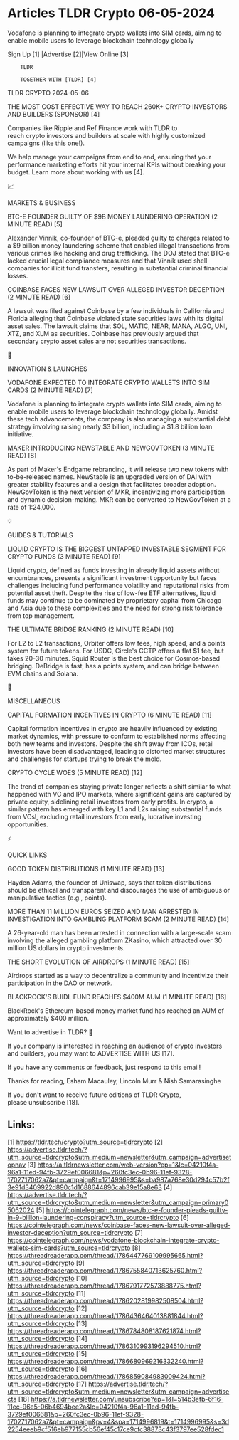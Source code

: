 # Articles TLDR Crypto 06-05-2024

Vodafone is planning to integrate crypto wallets into SIM cards,
aiming to enable mobile users to leverage blockchain technology
globally  

 Sign Up [1] |Advertise [2]|View Online [3] 

		TLDR 

		TOGETHER WITH [TLDR] [4]

TLDR CRYPTO 2024-05-06

 THE MOST COST EFFECTIVE WAY TO REACH 260K+ CRYPTO INVESTORS AND
BUILDERS (SPONSOR) [4] 

 Companies like Ripple and Ref Finance work with TLDR to
reach crypto investors and builders at scale with highly customized
campaigns (like this one!).

We help manage your campaigns from end to end, ensuring that your
performance marketing efforts hit your internal KPIs without breaking
your budget. Learn more about working with us [4].

📈 

MARKETS & BUSINESS

 BTC-E FOUNDER GUILTY OF $9B MONEY LAUNDERING OPERATION (2 MINUTE
READ) [5] 

 Alexander Vinnik, co-founder of BTC-e, pleaded guilty to charges
related to a $9 billion money laundering scheme that enabled illegal
transactions from various crimes like hacking and drug trafficking.
The DOJ stated that BTC-e lacked crucial legal compliance measures and
that Vinnik used shell companies for illicit fund transfers, resulting
in substantial criminal financial losses. 

 COINBASE FACES NEW LAWSUIT OVER ALLEGED INVESTOR DECEPTION (2 MINUTE
READ) [6] 

 A lawsuit was filed against Coinbase by a few individuals in
California and Florida alleging that Coinbase violated state
securities laws with its digital asset sales. The lawsuit claims that
SOL, MATIC, NEAR, MANA, ALGO, UNI, XTZ, and XLM as securities.
Coinbase has previously argued that secondary crypto asset sales are
not securities transactions. 

🚀 

INNOVATION & LAUNCHES

 VODAFONE EXPECTED TO INTEGRATE CRYPTO WALLETS INTO SIM CARDS (2
MINUTE READ) [7] 

 Vodafone is planning to integrate crypto wallets into SIM cards,
aiming to enable mobile users to leverage blockchain technology
globally. Amidst these tech advancements, the company is also managing
a substantial debt strategy involving raising nearly $3 billion,
including a $1.8 billion loan initiative. 

 MAKER INTRODUCING NEWSTABLE AND NEWGOVTOKEN (3 MINUTE READ) [8] 

 As part of Maker's Endgame rebranding, it will release two new tokens
with to-be-released names. NewStable is an upgraded version of DAI
with greater stability features and a design that facilitates broader
adoption. NewGovToken is the next version of MKR, incentivizing more
participation and dynamic decision-making. MKR can be converted to
NewGovToken at a rate of 1:24,000. 

💡 

GUIDES & TUTORIALS

 LIQUID CRYPTO IS THE BIGGEST UNTAPPED INVESTABLE SEGMENT FOR CRYPTO
FUNDS (3 MINUTE READ) [9] 

 Liquid crypto, defined as funds investing in already liquid assets
without encumbrances, presents a significant investment opportunity
but faces challenges including fund performance volatility and
reputational risks from potential asset theft. Despite the rise of
low-fee ETF alternatives, liquid funds may continue to be dominated by
proprietary capital from Chicago and Asia due to these complexities
and the need for strong risk tolerance from top management. 

 THE ULTIMATE BRIDGE RANKING (2 MINUTE READ) [10] 

 For L2 to L2 transactions, Orbiter offers low fees, high speed, and a
points system for future tokens. For USDC, Circle's CCTP offers a flat
$1 fee, but takes 20-30 minutes. Squid Router is the best choice for
Cosmos-based bridging. DeBridge is fast, has a points system, and can
bridge between EVM chains and Solana. 

🦄 

MISCELLANEOUS

 CAPITAL FORMATION INCENTIVES IN CRYPTO (6 MINUTE READ) [11] 

 Capital formation incentives in crypto are heavily influenced by
existing market dynamics, with pressure to conform to established
norms affecting both new teams and investors. Despite the shift away
from ICOs, retail investors have been disadvantaged, leading to
distorted market structures and challenges for startups trying to
break the mold. 

 CRYPTO CYCLE WOES (5 MINUTE READ) [12] 

 The trend of companies staying private longer reflects a shift
similar to what happened with VC and IPO markets, where significant
gains are captured by private equity, sidelining retail investors from
early profits. In crypto, a similar pattern has emerged with key L1
and L2s raising substantial funds from VCsl, excluding retail
investors from early, lucrative investing opportunities. 

⚡ 

QUICK LINKS

 GOOD TOKEN DISTRIBUTIONS (1 MINUTE READ) [13] 

 Hayden Adams, the founder of Uniswap, says that token distributions
should be ethical and transparent and discourages the use of ambiguous
or manipulative tactics (e.g., points). 

 MORE THAN 11 MILLION EUROS SEIZED AND MAN ARRESTED IN INVESTIGATION
INTO GAMBLING PLATFORM SCAM (2 MINUTE READ) [14] 

 A 26-year-old man has been arrested in connection with a large-scale
scam involving the alleged gambling platform ZKasino, which attracted
over 30 million US dollars in crypto investments. 

 THE SHORT EVOLUTION OF AIRDROPS (1 MINUTE READ) [15] 

 Airdrops started as a way to decentralize a community and incentivize
their participation in the DAO or network. 

 BLACKROCK'S BUIDL FUND REACHES $400M AUM (1 MINUTE READ) [16] 

 BlackRock's Ethereum-based money market fund has reached an AUM of
approximately $400 million. 

Want to advertise in TLDR? 📰

 If your company is interested in reaching an audience of crypto
investors and builders, you may want to ADVERTISE WITH US [17]. 

 If you have any comments or feedback, just respond to this email! 

Thanks for reading, 
Esham Macauley, Lincoln Murr & Nish Samarasinghe 

If you don't want to receive future editions of TLDR Crypto,
please unsubscribe [18]. 

 

Links:
------
[1] https://tldr.tech/crypto?utm_source=tldrcrypto
[2] https://advertise.tldr.tech/?utm_source=tldrcrypto&utm_medium=newsletter&utm_campaign=advertisetopnav
[3] https://a.tldrnewsletter.com/web-version?ep=1&lc=04210f4a-96a1-11ed-94fb-3729ef006681&p=260fc3ec-0b96-11ef-9328-1702717062a7&pt=campaign&t=1714996995&s=ba987a768e30d294c57b2f3e91d3409922d890c1d1688644896cab39e15a8e63
[4] https://advertise.tldr.tech/?utm_source=tldrcrypto&utm_medium=newsletter&utm_campaign=primary05062024
[5] https://cointelegraph.com/news/btc-e-founder-pleads-guilty-in-9-billion-laundering-conspiracy?utm_source=tldrcrypto
[6] https://cointelegraph.com/news/coinbase-faces-new-lawsuit-over-alleged-investor-deception?utm_source=tldrcrypto
[7] https://cointelegraph.com/news/vodafone-blockchain-integrate-crypto-wallets-sim-cards?utm_source=tldrcrypto
[8] https://threadreaderapp.com/thread/1786447769109995665.html?utm_source=tldrcrypto
[9] https://threadreaderapp.com/thread/1786755840713625760.html?utm_source=tldrcrypto
[10] https://threadreaderapp.com/thread/1786791772573888775.html?utm_source=tldrcrypto
[11] https://threadreaderapp.com/thread/1786202819982508504.html?utm_source=tldrcrypto
[12] https://threadreaderapp.com/thread/1786436464013881844.html?utm_source=tldrcrypto
[13] https://threadreaderapp.com/thread/1786784808187621874.html?utm_source=tldrcrypto
[14] https://threadreaderapp.com/thread/1786310993196294510.html?utm_source=tldrcrypto
[15] https://threadreaderapp.com/thread/1786680969216332240.html?utm_source=tldrcrypto
[16] https://threadreaderapp.com/thread/1786859084983009424.html?utm_source=tldrcrypto
[17] https://advertise.tldr.tech/?utm_source=tldrcrypto&utm_medium=newsletter&utm_campaign=advertisecta
[18] https://a.tldrnewsletter.com/unsubscribe?ep=1&l=514b3efb-6f16-11ec-96e5-06b4694bee2a&lc=04210f4a-96a1-11ed-94fb-3729ef006681&p=260fc3ec-0b96-11ef-9328-1702717062a7&pt=campaign&pv=4&spa=1714996819&t=1714996995&s=3d2254eeeb9cf516eb977155cb56ef45c17ce9cfc38873c43f3797ee528fdec1